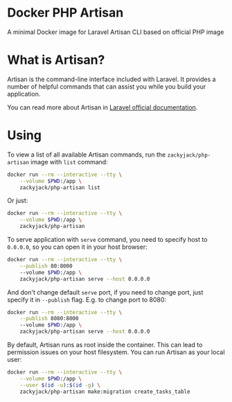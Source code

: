 # Docker PHP Artisan

A minimal Docker image for Laravel Artisan CLI based on official PHP image

# What is Artisan?

Artisan is the command-line interface included with Laravel. It provides a number of helpful commands that can assist you while you build your application.

You can read more about Artisan in [Laravel official documentation](https://laravel.com/docs/5.4/artisan).

# Using

To view a list of all available Artisan commands, run the `zackyjack/php-artisan` image with `list` command:

```sh
docker run --rm --interactive --tty \
    --volume $PWD:/app \
    zackyjack/php-artisan list
```

Or just:

```sh
docker run --rm --interactive --tty \
    --volume $PWD:/app \
    zackyjack/php-artisan
```

To serve application with `serve` command, you need to specify host to `0.0.0.0`, so you can open it in your host browser:

```sh
docker run --rm --interactive --tty \
    --publish 80:8000
    --volume $PWD:/app \
    zackyjack/php-artisan serve --host 0.0.0.0
```

And don't change default `serve` port, if you need to change port,  just specify it in `--publish` flag. E.g. to change port to 8080:

```sh
docker run --rm --interactive --tty \
    --publish 8080:8000
    --volume $PWD:/app \
    zackyjack/php-artisan serve --host 0.0.0.0
```

By default, Artisan runs as root inside the container. This can lead to permission issues on your host filesystem. You can run Artisan as your local user:

```sh
docker run --rm --interactive --tty \
    --volume $PWD:/app \
    --user $(id -u):$(id -g) \
    zackyjack/php-artisan make:migration create_tasks_table
```
